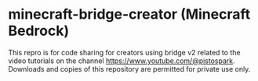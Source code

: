 # minecraft-bridge-creator (Minecraft Bedrock)
This repro is for code sharing for creators using bridge v2 related to the video tutorials on the channel https://www.youtube.com/@pistospark.
Downloads and copies of this repository are permitted for private use only.
